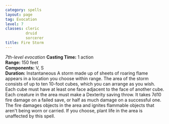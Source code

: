 ```yaml
---
category: spells
layout: page
tag: Evocation
level: 7
classes: cleric
         druid
         sorcerer
title: Fire Storm 
---
```

_7th-level evocation_ 
**Casting Time:** 1 action    
**Range:** 150 feet    
**Components:** V, S    
**Duration:** Instantaneous 
A storm made up of sheets of roaring flame appears in a location you choose within range. The area of the storm consists of up to ten 10-foot cubes, which you can arrange as you wish. Each cube must have at least one face adjacent to the face of another cube. Each creature in the area must make a Dexterity saving throw. It takes 7d10 fire damage on a failed save, or half as much damage on a successful one.    
The fire damages objects in the area and ignites flammable objects that aren't being worn or carried. If you choose, plant life in the area is unaffected by this spell. 
